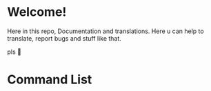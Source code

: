# Welcome!
Here in this repo, Documentation and translations. Here u can help to translate, report bugs and stuff like that.

pls 💖

# Command List



